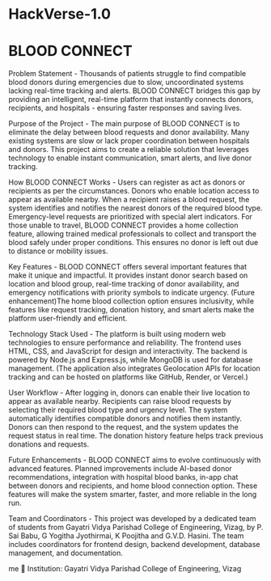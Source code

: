 # HackVerse-1.0
# BLOOD CONNECT
Problem Statement - Thousands of patients struggle to find compatible blood donors during emergencies due to slow, uncoordinated systems lacking real-time tracking and alerts. BLOOD CONNECT bridges this gap by providing an intelligent, real-time platform that instantly connects donors, recipients, and hospitals - ensuring faster responses and saving lives.

Purpose of the Project - The main purpose of BLOOD CONNECT is to eliminate the delay between blood requests and donor availability. Many existing systems are slow or lack proper coordination between hospitals and donors. This project aims to create a reliable  solution that leverages technology to enable instant communication, smart alerts, and live donor tracking.

How BLOOD CONNECT Works - Users can register as act as donors or recipients as per the circumstances. Donors who enable location access  to appear as available nearby. When a recipient raises a blood request, the system identifies and notifies the nearest donors of the required blood type. Emergency-level requests are prioritized with special alert indicators. For those unable to travel, BLOOD CONNECT provides a home collection feature, allowing trained medical professionals to collect and transport the blood safely under proper conditions. This ensures no donor is left out due to distance or mobility issues.

Key Features - BLOOD CONNECT offers several important features that make it unique and impactful. It provides instant donor search based on location and blood group, real-time tracking of donor availability, and emergency notifications with priority symbols to indicate urgency. (Future enhancement)The home blood collection option ensures inclusivity, while features like request tracking, donation history, and smart alerts make the platform user-friendly and efficient.

Technology Stack Used - The platform is built using modern web technologies to ensure performance and reliability. The frontend uses HTML, CSS, and JavaScript for design and interactivity. The backend is powered by Node.js and Express.js, while MongoDB is used for database management. (The application also integrates Geolocation APIs for location tracking and can be hosted on platforms like GitHub, Render, or Vercel.)

User Workflow - After logging in, donors can enable their live location to appear as available nearby. Recipients can raise blood requests by selecting their required blood type and urgency level. The system automatically identifies compatible donors and notifies them instantly. Donors can then respond to the request, and the system updates the request status in real time. The donation history feature helps track previous donations and requests.

Future Enhancements - BLOOD CONNECT aims to evolve continuously with advanced features. Planned improvements include AI-based donor recommendations, integration with hospital blood banks, in-app chat between donors and recipients, and home blood connection option. These features will make the system smarter, faster, and more reliable in the long run.

Team and Coordinators - This project was developed by a dedicated team of students from Gayatri Vidya Parishad College of Engineering, Vizag, by P. Sai Babu, G Yogitha Jyothirmai, K Poojitha and G.V.D. Hasini.
The team includes coordinators for frontend design, backend development, database management, and documentation.

me
📍 Institution: Gayatri Vidya Parishad College of Engineering, Vizag
